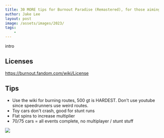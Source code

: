 ```yaml
---
title: 30 MORE tips for Burnout Paradise (Remastered), for those aiming for 100%+ completion
author: Jake Lee
layout: post
image: /assets/images/2023/
tags:
    - 
---
```


intro

## Licenses

https://burnout.fandom.com/wiki/License

## Tips

* Use the wiki for burning routes, 500 gt is HARDEST. Don't use youtube since speedrunners use weird routes.
* Toy cars don't crash, good for stunt runs
* Flat spins to increase multiplier
* 70/75 cars = all events complete, no multiplayer / stunt stuff

[![](/assets/images/2023/example_thumbnail.png)](/assets/images/2023/example.png)